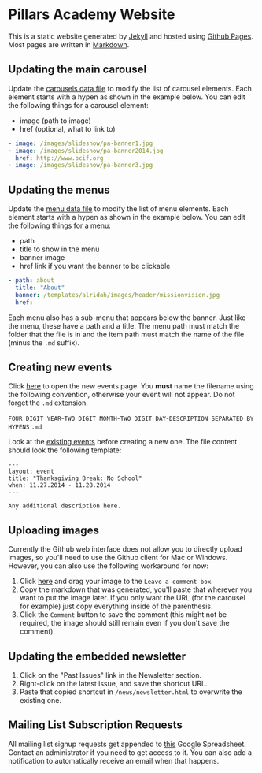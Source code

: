 # Pillars Academy Website

This is a static website generated by [Jekyll](http://jekyllrb.com/) and hosted using [Github Pages](https://pages.github.com/). Most pages are written in [Markdown](https://guides.github.com/features/mastering-markdown/).

## Updating the main carousel

Update the [carousels data file](https://github.com/pillarsacademy/pillarsacademy.github.io/blob/master/_data/carousels.yml) to modify the list of carousel elements. Each element starts with a hypen as shown in the example below. You can edit the following things for a carousel element:

- image (path to image)
- href (optional, what to link to)

```yaml
- image: /images/slideshow/pa-banner1.jpg
- image: /images/slideshow/pa-banner2014.jpg
  href: http://www.ocif.org
- image: /images/slideshow/pa-banner3.jpg
```

## Updating the menus

Update the [menu data file](https://github.com/pillarsacademy/pillarsacademy.github.io/blob/master/_data/menu.yml) to modify the list of menu elements. Each element starts with a hypen as shown in the example below. You can edit the following things for a menu:

- path
- title to show in the menu
- banner image
- href link if you want the banner to be clickable

```yaml
- path: about
  title: "About"
  banner: /templates/alridah/images/header/missionvision.jpg
  href:
```

Each menu also has a sub-menu that appears below the banner. Just like the menu, these have a path and a title. The menu path must match the folder that the file is in and the item path must match the name of the file (minus the `.md` suffix).

## Creating new events

Click [here](https://github.com/pillarsacademy/pillarsacademy.github.io/new/master/news/upcoming-events/_posts) to open the new events page. You **must** name the filename using the following convention, otherwise your event will not appear. Do not forget the `.md` extension.

`FOUR DIGIT YEAR`-`TWO DIGIT MONTH`-`TWO DIGIT DAY`-`DESCRIPTION SEPARATED BY HYPENS` `.md`

Look at the [existing events](https://github.com/pillarsacademy/pillarsacademy.github.io/tree/master/news/upcoming-events/_posts) before creating a new one. The file content should look the following template:

```
---
layout: event
title: "Thanksgiving Break: No School"
when: 11.27.2014 - 11.28.2014
---

Any additional description here.
```

## Uploading images

Currently the Github web interface does not allow you to directly upload images, so you'll need to use the Github client for Mac or Windows. However, you can also use the following workaround for now:

1. Click [here](https://github.com/pillarsacademy/pillarsacademy.github.io/issues/1) and drag your image to the `Leave a comment box`.
2. Copy the markdown that was generated, you'll paste that wherever you want to put the image later. If you only want the URL (for the carousel for example) just copy everything inside of the parenthesis.
3. Click the `Comment` button to save the comment (this might not be required, the image should still remain even if you don't save the comment).

## Updating the embedded newsletter

1. Click on the "Past Issues" link in the Newsletter section.
2. Right-click on the latest issue, and save the shortcut URL.
3. Paste that copied shortcut in `/news/newsletter.html` to overwrite the existing one.

## Mailing List Subscription Requests

All mailing list signup requests get appended to [this](https://docs.google.com/a/alridah.org/spreadsheets/d/16fhhgdfQyBx2l9pz83JYzieTJIwyPnUe3aBfh1k09_g/edit#gid=647443546) Google Spreadsheet. Contact an administrator if you need to get access to it. You can also add a notification to automatically receive an email when that happens.